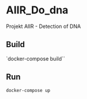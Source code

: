 # AIIR_Do_dna
Projekt AIIR - Detection of DNA

## Build

`docker-compose build``


## Run 

`docker-compose up`

